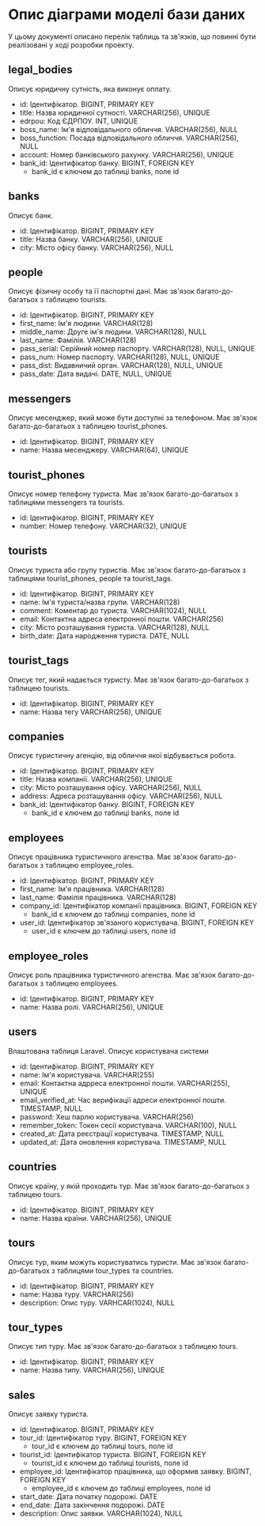 # Опис діаграми моделі бази даних

У цьому документі описано перелік таблиць та зв'язків, що повинні бути реалізовані у ході розробки проекту.


## legal_bodies

Описує юридичну сутність, яка виконує оплату.

- id: Ідентифікатор. BIGINT, PRIMARY KEY
- title: Назва юридичної сутності. VARCHAR(256), UNIQUE
- edrpou: Код ЄДРПОУ. INT, UNIQUE
- boss_name: Ім'я відповідального обличчя. VARCHAR(256), NULL
- boss_function: Посада відповідального обличчя. VARCHAR(256), NULL
- account: Номер банківського рахунку. VARCHAR(256), UNIQUE
- bank_id: Ідентифікатор банку. BIGINT, FOREIGN KEY
    * bank_id є ключем до таблиці banks, поле id


## banks

Описує банк.

- id: Ідентифікатор. BIGINT, PRIMARY KEY
- title: Назва банку. VARCHAR(256), UNIQUE
- city: Місто офісу банку. VARCHAR(256), NULL


## people

Описує фізичну особу та її паспортні дані.
Має зв'язок багато-до-багатьох з таблицею tourists.

- id: Ідентифікатор. BIGINT, PRIMARY KEY
- first_name: Ім'я людини. VARCHAR(128)
- middle_name: Друге ім'я людини. VARCHAR(128), NULL
- last_name: Фамілія. VARCHAR(128)
- pass_serial: Серійний номер паспорту. VARCHAR(128), NULL, UNIQUE
- pass_num: Номер паспорту. VARCHAR(128), NULL, UNIQUE
- pass_dist: Видавничий орган. VARCHAR(128), NULL, UNIQUE
- pass_date: Дата видачі. DATE, NULL, UNIQUE


## messengers

Описує месенджер, який може бути доступні за телефоном.
Має зв'язок багато-до-багатьох з таблицею tourist_phones.

- id: Ідентифікатор. BIGINT, PRIMARY KEY
- name: Назва месенджеру. VARCHAR(64), UNIQUE


## tourist_phones

Описує номер телефону туриста.
Має зв'язок багато-до-багатьох з таблицями messengers та tourists.

- id: Ідентифікатор. BIGINT, PRIMARY KEY
- number: Номер телефону. VARCHAR(32), UNIQUE


## tourists

Описує туриста або групу туристів.
Має зв'язок багато-до-багатьох з таблицями tourist_phones, people та tourist_tags.

- id: Ідентифікатор. BIGINT, PRIMARY KEY
- name: Ім'я туриста/назва групи. VARCHAR(128)
- comment: Коментар до туриста. VARCHAR(1024), NULL
- email: Контактна адреса електронної пошти. VARCHAR(256)
- city: Місто розташування туриста. VARCHAR(128), NULL
- birth_date: Дата народження туриста. DATE, NULL


## tourist_tags

Описує тег, який надається туристу.
Має зв'язок багато-до-багатьох з таблицею tourists.

- id: Ідентифікатор. BIGINT, PRIMARY KEY
- name: Назва тегу VARCHAR(256), UNIQUE


## companies

Описує туристичну агенцію, від обличчя якої відбувається робота.

- id: Ідентифікатор. BIGINT, PRIMARY KEY
- title: Назва компанії. VARCHAR(256), UNIQUE
- city: Місто розташування офісу. VARCHAR(256), NULL
- address: Адреса розташування офісу. VARCHAR(256), NULL
- bank_id: Ідентифікатор банку. BIGINT, FOREIGN KEY
    * bank_id є ключем до таблиці banks, поле id


## employees

Описує працівника туристичного агенства.
Має зв'язок багато-до-багатьох з таблицею employee_roles.

- id: Ідентифікатор. BIGINT, PRIMARY KEY
- first_name: Ім'я працівника. VARCHAR(128)
- last_name: Фамілія працівника. VARCHAR(128)
- company_id: Ідентифікатор компанії працівника. BIGINT, FOREIGN KEY
    * bank_id є ключем до таблиці companies, поле id
- user_id: Ідентифікатор зв'язаного користувача. BIGINT, FOREIGN KEY
    * user_id є ключем до таблиці users, поле id

## employee_roles

Описує роль працівника туристичного агенства.
Має зв'язок багато-до-багатьох з таблицею employees.

- id: Ідентифікатор. BIGINT, PRIMARY KEY
- name: Назва ролі. VARCHAR(256), UNIQUE


## users

Влаштована таблиця Laravel. Описує користувача системи

- id: Ідентифікатор. BIGINT, PRIMARY KEY
- name: Ім'я користувача. VARCHAR(255)
- email: Контактна адрреса електронної пошти. VARCHAR(255), UNIQUE
- email_verified_at: Час верифікації адреси електронної пошти. TIMESTAMP, NULL
- password: Хеш парлю користувача. VARCHAR(256)
- remember_token: Токен сесії користувача. VARCHAR(100), NULL
- created_at: Дата реєстрації користувача. TIMESTAMP, NULL
- updated_at: Дата оновлення користувача. TIMESTAMP, NULL


## countries

Описує країну, у якій проходить тур.
Має зв'язок багато-до-багатьох з таблицею tours.

- id: Ідентифікатор. BIGINT, PRIMARY KEY
- name: Назва країни. VARCHAR(256), UNIQUE


## tours

Описує тур, яким можуть користуватись туристи.
Має зв'язок багато-до-багатьох з таблицями tour_types та countries.

- id: Ідентифікатор. BIGINT, PRIMARY KEY
- name: Назва туру. VARCHAR(256)
- description: Опис туру. VARHCAR(1024), NULL


## tour_types

Описує тип туру.
Має зв'язок багато-до-багатьох з таблицею tours.

- id: Ідентифікатор. BIGINT, PRIMARY KEY
- name: Назва типу. VARCHAR(256), UNIQUE


## sales

Описує заявку туриста.

- id: Ідентифікатор. BIGINT, PRIMARY KEY
- tour_id: Ідентифікатор туру. BIGINT, FOREIGN KEY
    * tour_id є ключем до таблиці tours, поле id
- tourist_id: Ідентифікатор туриста. BIGINT, FOREIGN KEY
    * tourist_id є ключем до таблиці tourists, поле id
- employee_id: Ідентифікатор працівника, що оформив заявку. BIGINT, FOREIGN KEY
    * employee_id є ключем до таблиці employees, поле id
- start_date: Дата початку подорожі. DATE
- end_date: Дата закінчення подорожі. DATE
- description: Опис заявки. VARCHAR(1024), NULL
